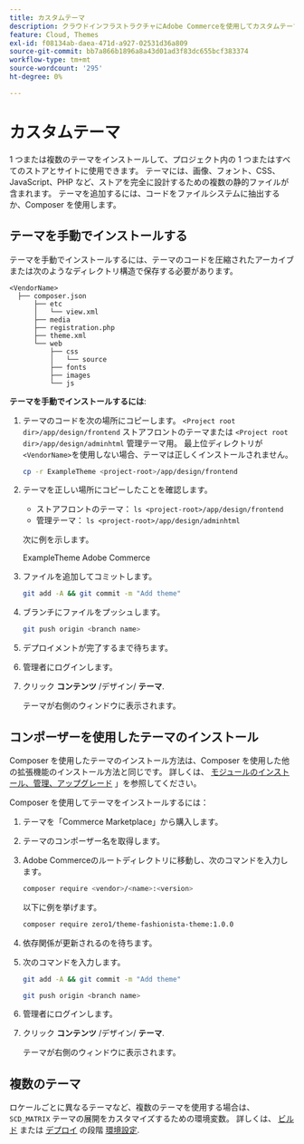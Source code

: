 ```yaml
---
title: カスタムテーマ
description: クラウドインフラストラクチャにAdobe Commerceを使用してカスタムテーマをインストールする方法を説明します。
feature: Cloud, Themes
exl-id: f08134ab-daea-471d-a927-02531d36a809
source-git-commit: bb7a866b1896a8a43d01ad3f83dc655bcf383374
workflow-type: tm+mt
source-wordcount: '295'
ht-degree: 0%

---
```


# カスタムテーマ

1 つまたは複数のテーマをインストールして、プロジェクト内の 1 つまたはすべてのストアとサイトに使用できます。 テーマには、画像、フォント、CSS、JavaScript、PHP など、ストアを完全に設計するための複数の静的ファイルが含まれます。 テーマを追加するには、コードをファイルシステムに抽出するか、Composer を使用します。

## テーマを手動でインストールする

テーマを手動でインストールするには、テーマのコードを圧縮されたアーカイブまたは次のようなディレクトリ構造で保存する必要があります。

```text
<VendorName>
  ├── composer.json
      ├── etc
      │   └── view.xml
      ├── media
      ├── registration.php
      ├── theme.xml
      └── web
          ├── css
          │   └── source
          ├── fonts
          ├── images
          └── js
```

**テーマを手動でインストールするには**:

1. テーマのコードを次の場所にコピーします。 `<Project root dir>/app/design/frontend` ストアフロントのテーマまたは `<Project root dir>/app/design/adminhtml` 管理テーマ用。 最上位ディレクトリが `<VendorName>`を使用しない場合、テーマは正しくインストールされません。

   ```bash
   cp -r ExampleTheme <project-root>/app/design/frontend
   ```

1. テーマを正しい場所にコピーしたことを確認します。

   * ストアフロントのテーマ： `ls <project-root>/app/design/frontend`
   * 管理テーマ： `ls <project-root>/app/design/adminhtml`

   次に例を示します。

   ExampleTheme Adobe Commerce

1. ファイルを追加してコミットします。

   ```bash
   git add -A && git commit -m "Add theme"
   ```

1. ブランチにファイルをプッシュします。

   ```bash
   git push origin <branch name>
   ```

1. デプロイメントが完了するまで待ちます。
1. 管理者にログインします。
1. クリック **コンテンツ** /デザイン/ **テーマ**.

   テーマが右側のウィンドウに表示されます。

## コンポーザーを使用したテーマのインストール

Composer を使用したテーマのインストール方法は、Composer を使用した他の拡張機能のインストール方法と同じです。 詳しくは、 [モジュールのインストール、管理、アップグレード](extensions.md) 」を参照してください。

Composer を使用してテーマをインストールするには：

1. テーマを「Commerce Marketplace」から購入します。
1. テーマのコンポーザー名を取得します。
1. Adobe Commerceのルートディレクトリに移動し、次のコマンドを入力します。

   ```bash
   composer require <vendor>/<name>:<version>
   ```

   以下に例を挙げます。

   ```bash
   composer require zero1/theme-fashionista-theme:1.0.0
   ```

1. 依存関係が更新されるのを待ちます。
1. 次のコマンドを入力します。

   ```bash
   git add -A && git commit -m "Add theme"
   ```

   ```bash
   git push origin <branch name>
   ```

1. 管理者にログインします。
1. クリック **コンテンツ** /デザイン/ **テーマ**.

   テーマが右側のウィンドウに表示されます。

## 複数のテーマ

ロケールごとに異なるテーマなど、複数のテーマを使用する場合は、 `SCD_MATRIX` テーマの展開をカスタマイズするための環境変数。 詳しくは、 [ビルド](../environment/variables-build.md#scd_matrix) または [デプロイ](../environment/variables-deploy.md#scd_matrix) の段階 [環境設定](../environment/configure-env-yaml.md).
